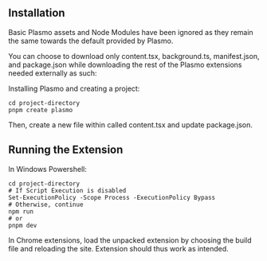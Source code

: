 ## Installation

Basic Plasmo assets and Node Modules have been ignored as they remain the same towards the default provided by Plasmo. 

You can choose to download only content.tsx, background.ts, manifest.json, and package.json while downloading the rest of the Plasmo extensions needed externally as such:

Installing Plasmo and creating a project:

```
cd project-directory
pnpm create plasmo
```

Then, create a new file within called content.tsx and update package.json. 

## Running the Extension

In Windows Powershell:
```
cd project-directory
# If Script Execution is disabled
Set-ExecutionPolicy -Scope Process -ExecutionPolicy Bypass
# Otherwise, continue
npm run
# or
pnpm dev
```

In Chrome extensions, load the unpacked extension by choosing the build file and reloading the site. Extension should thus work as intended.
